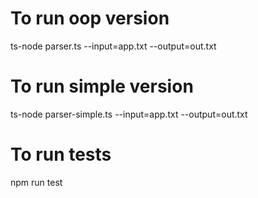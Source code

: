 # To run oop version

ts-node parser.ts --input=app.txt --output=out.txt

# To run simple version

ts-node parser-simple.ts --input=app.txt --output=out.txt

# To run tests

npm run test
